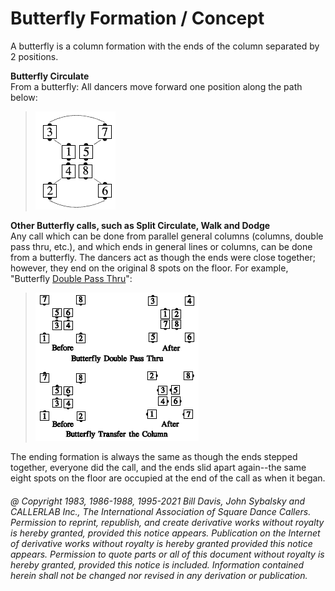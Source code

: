 
# Butterfly Formation / Concept

A butterfly is a column formation with the ends of the column separated by 2 positions.

**Butterfly Circulate**  
From a butterfly: All dancers move
forward one position along the path below:

> 
> ![alt](butterfly_formation_1.png)
> 

**Other Butterfly calls, such as Split Circulate, Walk and Dodge**  
Any call which can be done from parallel general
columns (columns, double pass thru, etc.), and which ends
in general lines or columns, can be done from a butterfly.
The dancers act as though the ends were close together;
however, they end on the original 8 spots on the floor. For
example, "Butterfly [ Double Pass Thru](../b2/double_pass_thru.md)":

> 
> ![alt](butterfly_formation_2.png)
> 

The ending formation is always the same as though the
ends stepped together, everyone did the call, and the ends
slid apart again--the same eight spots on the floor are
occupied at the end of the call as when it began.

###### @ Copyright 1983, 1986-1988, 1995-2021 Bill Davis, John Sybalsky and CALLERLAB Inc., The International Association of Square Dance Callers. Permission to reprint, republish, and create derivative works without royalty is hereby granted, provided this notice appears. Publication on the Internet of derivative works without royalty is hereby granted provided this notice appears. Permission to quote parts or all of this document without royalty is hereby granted, provided this notice is included. Information contained herein shall not be changed nor revised in any derivation or publication.
